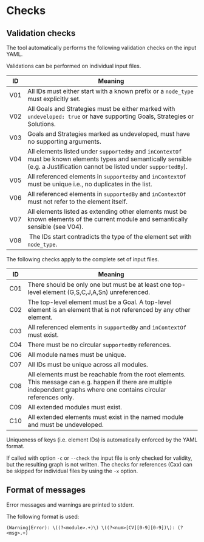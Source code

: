 
# Checks

## Validation checks

The tool automatically performs the following validation checks on the input YAML.

Validations can be performed on individual input files.

| ID  | Meaning                                                                                      |
|-----|----------------------------------------------------------------------------------------------|
| V01 | All IDs must either start with a known prefix or a `node_type` must explicitly set.          |
| V02 | All Goals and Strategies must be either marked with `undeveloped: true` or have supporting Goals, Strategies or Solutions. |
| V03 | Goals and Strategies marked as undeveloped, must have no supporting arguments.               |
| V04 | All elements listed under `supportedBy` and `inContextOf` must be known elements types and semantically sensible (e.g. a Justification cannot be listed under `supportedBy`). |
| V05 | All referenced elements in `supportedBy` and `inContextOf` must be unique i.e., no duplicates in the list.  |
| V06 | All referenced elements in `supportedBy` and `inContextOf` must not refer to the element itself.            |
| V07 | All elements listed as extending other elements must be known elements of the current module and semantically sensible (see V04). |
| V08 | The IDs start contradicts the type of the element set with `node_type`. |

The following checks apply to the complete set of input files.

| ID  | Meaning                                                                                                |
|-----|--------------------------------------------------------------------------------------------------------|
| C01 | There should be only one but must be at least one top-level element (G,S,C,J,A,Sn) unreferenced.       |
| C02 | The top-level element must be a Goal. A top-level element is an element that is not referenced by any other element.|
| C03 | All referenced elements in `supportedBy` and `inContextOf` must exist.                                 |
| C04 | There must be no circular `supportedBy` references.                                                    |
| C06 | All module names must be unique.                                                                       |
| C07 | All IDs must be unique across all modules.                                                             |
| C08 | All elements must be reachable from the root elements. This message can e.g. happen if there are multiple independent graphs where one contains circular references only.|
| C09 | All extended modules must exist.                                                                       |
| C10 | All extended elements must exist in the named module and must be undeveloped.                          |


Uniqueness of keys (i.e. element IDs) is automatically enforced by the YAML format.


If called with option `-c` or `--check` the input file is only checked for validity, but the resulting graph is not written.
The checks for references (Cxx) can be skipped for individual files by using the `-x` option.

## Format of messages

Error messages and warnings are printed to stderr.

The following format is used:

    (Warning|Error): \((?<module>.+)\) \((?<num>[CV][0-9][0-9])\): (?<msg>.+) 

